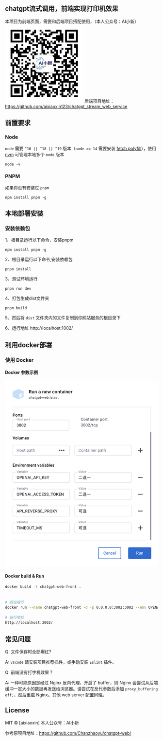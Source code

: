 ## chatgpt流式调用，前端实现打印机效果
本项目为前端页面，需要和后端项目搭配使用，（本人公众号：AI小新）
![image](aixiaoxin.png)
后端项目地址：https://github.com/aixiaoxin123/chatgpt_stream_web_service


## 前置要求

### Node

`node` 需要 `^16 || ^18 || ^19` 版本（`node >= 14` 需要安装 [fetch polyfill](https://github.com/developit/unfetch#usage-as-a-polyfill)），使用 [nvm](https://github.com/nvm-sh/nvm) 可管理本地多个 `node` 版本

```shell
node -v
```

### PNPM
如果你没有安装过 `pnpm`
```shell
npm install pnpm -g
```



## 本地部署安装

### 安装依赖包

1、根目录运行以下命令，安装pnpm

```
npm install pnpm -g
```


2、根目录运行以下命令,安装依赖包
```
pnpm install
```
3、测试环境运行

```
pnpm run dev 
```

4、打包生成dist文件夹

```
pnpm build
```
5、然后将 `dist` 文件夹内的文件复制到你网站服务的根目录下


6、运行地址
http://localhost:1002/



## 利用docker部署

### 使用 Docker

#### Docker 参数示例

![docker](./docs/docker.png)

#### Docker build & Run

```bash
docker build -t chatgpt-web-front .


# 后台运行
docker run --name chatgpt-web-front -d -p 0.0.0.0:3002:3002 --env OPENAI_API_KEY=your_api_key chatgpt-web-front

# 运行地址
http://localhost:3002/
```



## 常见问题


Q: 文件保存时全部爆红?

A: `vscode` 请安装项目推荐插件，或手动安装 `Eslint` 插件。

Q: 前端没有打字机效果？

A: 一种可能原因是经过 Nginx 反向代理，开启了 buffer，则 Nginx 会尝试从后端缓冲一定大小的数据再发送给浏览器。请尝试在反代参数后添加 `proxy_buffering off;`，然后重载 Nginx。其他 web server 配置同理。




## License
MIT © [aixiaoxin]
本人公众号：AI小新

参考原项目地址：https://github.com/Chanzhaoyu/chatgpt-web/


